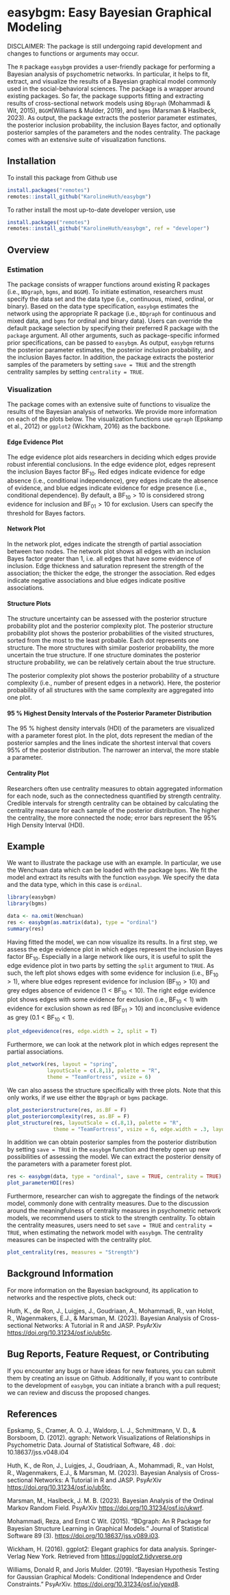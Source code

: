 # easybgm: Easy Bayesian Graphical Modeling

DISCLAIMER: The package is still undergoing rapid development and changes to functions or arguments may occur. 

The `R` package `easybgm` provides a user-friendly package for performing a Bayesian analysis of psychometric networks. In particular, it helps to fit, extract, and visualize the results of a Bayesian graphical model commonly used in the social-behavioral sciences. The package is a wrapper around existing packages. So far, the package supports fitting and extracting results of cross-sectional network models using `BDgraph` (Mohammadi \& Wit, 2015), `BGGM`(Williams \& Mulder, 2019), and `bgms` (Marsman \& Haslbeck, 2023). As output, the package extracts the posterior parameter estimates, the posterior inclusion probability, the inclusion Bayes factor, and optionally posterior samples of the parameters and the nodes centrality. The package comes with an extensive suite of visualization functions. 

## Installation

To install this package from Github use

```r
install.packages("remotes")
remotes::install_github("KarolineHuth/easybgm")
```

To rather install the most up-to-date developer version, use 

```r
install.packages("remotes")
remotes::install_github("KarolineHuth/easybgm", ref = "developer")
```

## Overview

### Estimation

The package consists of wrapper functions around existing R packages (i.e., `BDgraph`, `bgms`, and `BGGM`). To initiate estimation, researchers must specify the data set and the data type (i.e., continuous, mixed, ordinal, or binary). Based on the data type specification, `easybgm` estimates the network using the appropriate R package (i.e., `BDgraph` for continuous and mixed data, and `bgms` for ordinal and binary data). Users can override the default package selection by specifying their preferred R package with the `package` argument. All other arguments, such as package-specific informed prior specifications, can be passed to `easybgm`. As output, `easybgm` returns the posterior parameter estimates, the posterior inclusion probability, and the inclusion Bayes factor. In addition, the package extracts the posterior samples of the parameters by setting `save = TRUE` and the strength centrality samples by setting `centrality = TRUE`.

### Visualization

The package comes with an extensive suite of functions to visualize the results of the Bayesian analysis of networks. We provide more information on each of the plots below. The visualization functions use `qgraph` (Epskamp et al., 2012) or `ggplot2` (Wickham, 2016) as the backbone. 

#### Edge Evidence Plot 

The edge evidence plot aids researchers in deciding which edges provide robust inferential conclusions. In the edge evidence plot, edges represent the inclusion Bayes factor $\text{BF}_{10}$. Red edges indicate evidence for edge absence (i.e., conditional independence), grey edges indicate the absence of evidence, and blue edges indicate evidence for edge presence (i.e., conditional dependence). By default, a $\text{BF}_{10} > 10$ is considered strong evidence for inclusion and $\text{BF}_{01} > 10$ for exclusion. Users can specify the threshold for Bayes factors. 

#### Network Plot

In the network plot, edges indicate the strength of partial association between two nodes. The network plot shows all edges with an inclusion Bayes factor greater than $1$, i.e. all edges that have some evidence of inclusion. Edge thickness and saturation represent the strength of the association; the thicker the edge, the stronger the association. Red edges indicate negative associations and blue edges indicate positive associations.

#### Structure Plots

The structure uncertainty can be assessed with the posterior structure probability plot and the posterior complexity plot. The posterior structure probability plot shows the posterior probabilities of the visited structures, sorted from the most to the least probable. Each dot represents one structure. The more structures with similar posterior probability, the more uncertain the true structure. If one structure dominates the posterior structure probability, we can be relatively certain about the true structure.

The posterior complexity plot shows the posterior probability of a structure complexity (i.e., number of present edges in a network). Here, the posterior probability of all structures with the same complexity are aggregated into one plot. 

#### 95 \% Highest Density Intervals of the Posterior Parameter Distribution

The 95 \% highest density intervals (HDI) of the parameters are visualized with a parameter forest plot. In the plot, dots represent the median of the posterior samples and the lines indicate the shortest interval that covers 95\% of the posterior distribution. The narrower an interval, the more stable a parameter.  

#### Centrality Plot

Researchers often use centrality measures to obtain aggregated information for each node, such as the connectedness quantified by strength centrality. Credible intervals for strength centrality can be obtained by calculating the centrality measure for each sample of the posterior distribution. The higher the centrality, the more connected the node; error bars represent the 95\% High Density Interval (HDI). 

## Example

We want to illustrate the package use with an example. In particular, we use the Wenchuan data which can be loaded with the package `bgms`. We fit the model and extract its results with the function `easybgm`. We specify the data and the data type, which in this case is `ordinal`. 

```r
library(easybgm)
library(bgms)

data <- na.omit(Wenchuan)
res <- easybgm(as.matrix(data), type = "ordinal")
summary(res)
```

Having fitted the model, we can now visualize its results. In a first step, we assess the edge evidence plot in which edges represent the inclusion Bayes factor $\text{BF}_{10}$. Especially in a large network like ours, it is useful to split the edge evidence plot in two parts by setting the `split` argument to `TRUE`. As such, the left plot shows edges with some evidence for inclusion (i.e., $\text{BF}_{10} > 1$), where blue edges represent evidence for inclusion ($\text{BF}_{10} > 10$) and grey edges absence of evidence ($1 < \text{BF}_{10} < 10$). The right edge evidence plot shows edges with some evidence for exclusion (i.e., $\text{BF}_{10} < 1$) with evidence for exclusion shown as red ($\text{BF}_{01} > 10$) and inconclusive evidence as grey ($0.1 < \text{BF}_{10} < 1$).  

```r
plot_edgeevidence(res, edge.width = 2, split = T)
```

Furthermore, we can look at the network plot in which edges represent the partial associations.

```r
plot_network(res, layout = "spring", 
             layoutScale = c(.8,1), palette = "R",
             theme = "TeamFortress", vsize = 6)
```

We can also assess the structure specifically with three plots. Note that this only works, if we use either the `BDgraph` or `bgms` package. 

```r
plot_posteriorstructure(res, as.BF = F)
plot_posteriorcomplexity(res, as.BF = F)
plot_structure(res, layoutScale = c(.8,1), palette = "R",
               theme = "TeamFortress", vsize = 6, edge.width = .3, layout = "spring")
```

In addition we can obtain posterior samples from the posterior distribution by setting `save = TRUE` in the `easybgm` function and thereby open up new possibilities of assessing the model. We can extract the posterior density of the parameters with a parameter forest plot. 

```r
res <- easybgm(data, type = "ordinal", save = TRUE, centrality = TRUE)
plot_parameterHDI(res)
```


Furthermore, researcher can wish to aggregate the findings of the network model, commonly done with centrality measures. Due to the discussion around the meaningfulness of centrality measures in psychometric network models, we recommend users to stick to the strength centrality. To obtain the centrality measures, users need to set `save = TRUE` and `centrality = TRUE`, when estimating the network model with `easybgm`. The centrality measures can be inspected with the centrality plot. 

```r
plot_centrality(res, measures = "Strength")
```

## Background Information

For more information on the Bayesian background, its application to networks and the respective plots, check out: 

Huth, K., de Ron, J., Luigjes, J., Goudriaan, A., Mohammadi, R., van Holst, R., Wagenmakers, E.J., \& Marsman, M. (2023). Bayesian Analysis of Cross-sectional Networks: A Tutorial in R and JASP. PsyArXiv https://doi.org/10.31234/osf.io/ub5tc.

## Bug Reports, Feature Request, or Contributing

If you encounter any bugs or have ideas for new features, you can submit them by creating an issue on Github. Additionally, if you want to contribute to the development of `easybgm`, you can initiate a branch with a pull request; we can review and discuss the proposed changes.

## References

Epskamp, S., Cramer, A. O. J., Waldorp, L. J., Schmittmann, V. D., & Borsboom, D. (2012). qgraph: Network Visualizations of Relationships in Psychometric Data. Journal of Statistical Software, 48 . doi: 10.18637/jss.v048.i04

Huth, K., de Ron, J., Luigjes, J., Goudriaan, A., Mohammadi, R., van Holst, R., Wagenmakers, E.J., \& Marsman, M. (2023). Bayesian Analysis of Cross-sectional Networks: A Tutorial in R and JASP. PsyArXiv https://doi.org/10.31234/osf.io/ub5tc.

Marsman, M., Haslbeck, J. M. B. (2023). Bayesian Analysis of the Ordinal Markov Random Field. PsyArXiv https://doi.org/10.31234/osf.io/ukwrf. 

Mohammadi, Reza, and Ernst C Wit. (2015). “BDgraph: An R Package for Bayesian Structure Learning in Graphical Models.” Journal of Statistical Software 89 (3). https://doi.org/10.18637/jss.v089.i03.

Wickham, H. (2016). ggplot2: Elegant graphics for data analysis. Springer-Verlag New York. Retrieved from https://ggplot2.tidyverse.org

Williams, Donald R, and Joris Mulder. (2019). “Bayesian Hypothesis Testing for Gaussian Graphical Models: Conditional Independence and Order Constraints.” PsyArXiv. https://doi.org/10.31234/osf.io/ypxd8.


